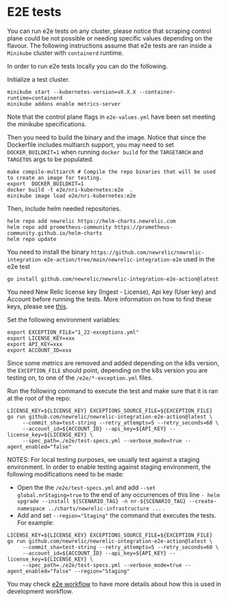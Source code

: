 # E2E tests
You can run e2e tests on any cluster, please notice that scraping control plane could be not possible or needing 
specific values depending on the flavour. The following instructions assume that e2e tests are ran inside a `Minikube` cluster with `containerd` runtime. 

In order to run e2e tests locally you can do the following.

Initialize a test cluster.
```shell
minikube start --kubernetes-version=vX.X.X --container-runtime=containerd
minikube addons enable metrics-server
```

Note that the control plane flags in `e2e-values.yml` have been set meeting the minikube specifications. 

Then you need to build the binary and the image. Notice that  since the Dockerfile includes multiarch
support, you may need to set `DOCKER_BUILDKIT=1` when running `docker build` for the `TARGETARCH`
and `TARGETOS` args to be populated.
```shell
make compile-multiarch # Compile the repo binaries that will be used to create an image for testing.
export  DOCKER_BUILDKIT=1
docker build -t e2e/nri-kubernetes:e2e  .
minikube image load e2e/nri-kubernetes:e2e
```

Then, include helm needed repositories.
```shell
helm repo add newrelic https://helm-charts.newrelic.com
helm repo add prometheus-community https://prometheus-community.github.io/helm-charts
helm repo update
```

You need to install the binary `https://github.com/newrelic/newrelic-integration-e2e-action/tree/main/newrelic-integration-e2e` used in the e2e test
```shell
go install github.com/newrelic/newrelic-integration-e2e-action@latest

```

You need New Relic license key (Ingest - License), Api key (User key) and Account before running the tests. More information on how to find these keys, please see [this](https://docs.newrelic.com/docs/apis/intro-apis/new-relic-api-keys/). 

Set the following environment variables:
```shell
export EXCEPTION_FILE="1_22-exceptions.yml"
export LICENSE_KEY=xxx
export API_KEY=xxx
export ACCOUNT_ID=xxx
```

Since some metrics are removed and added depending on the k8s version, the `EXCEPTION_FILE` should point, depending on the k8s version you are testing on, to one of the `/e2e/*-exception.yml` files.

Run the following command to execute the test and make sure that it is ran at the root of the repo:

```shell
LICENSE_KEY=${LICENSE_KEY} EXCEPTIONS_SOURCE_FILE=${EXCEPTION_FILE}  go run github.com/newrelic/newrelic-integration-e2e-action@latest \
     --commit_sha=test-string --retry_attempts=5 --retry_seconds=60 \
	 --account_id=${ACCOUNT_ID} --api_key=${API_KEY} --license_key=${LICENSE_KEY} \
	 --spec_path=./e2e/test-specs.yml --verbose_mode=true --agent_enabled="false"
```

NOTES: 
For local testing purposes, we usually test against a staging environment. In order to enable testing against staging environment, the following modifications need to be made:
- Open the the `/e2e/test-specs.yml` and add `--set global.nrStaging=true` to the end of any occurrences of this line `- helm upgrade --install ${SCENARIO_TAG} -n nr-${SCENARIO_TAG} --create-namespace ../charts/newrelic-infrastructure ...` .
- Add and set `--region="Staging"` the command that executes the tests. For example:
```shell
LICENSE_KEY=${LICENSE_KEY} EXCEPTIONS_SOURCE_FILE=${EXCEPTION_FILE}  go run github.com/newrelic/newrelic-integration-e2e-action@latest \
     --commit_sha=test-string --retry_attempts=5 --retry_seconds=60 \
	 --account_id=${ACCOUNT_ID} --api_key=${API_KEY} --license_key=${LICENSE_KEY} \
	 --spec_path=./e2e/test-specs.yml --verbose_mode=true --agent_enabled="false" --region="Staging"
```   

You may check [e2e workflow](../.github/workflows/e2e.yaml) to have more details about how this is used in development workflow.

